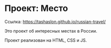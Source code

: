 # Проект: Место
Ссылка: https://tashaslon.github.io/russian-travel/

Это проект об интересных местах в России.

Проект реализован на HTML, CSS и JS.
